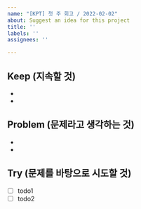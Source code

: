 ```yaml
---
name: "[KPT] 첫 주 회고 / 2022-02-02"
about: Suggest an idea for this project
title: ''
labels: ''
assignees: ''

---
```


## Keep (지속할 것)
- 
-

## Problem (문제라고 생각하는 것)
-
-

## Try (문제를 바탕으로 시도할 것)
- [ ] todo1
- [ ] todo2
